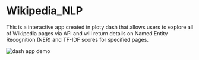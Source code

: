 # Wikipedia_NLP
This is a interactive app created in ploty dash that allows users to explore all of Wikipedia pages via API and will return details on Named Entity Recognition (NER) and TF-IDF  scores for specified pages.


![dash app demo](python-dash-demo.gif)
